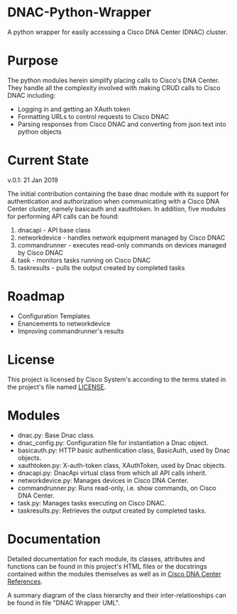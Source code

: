 # DNAC-Python-Wrapper
A python wrapper for easily accessing a Cisco DNA Center (DNAC) cluster.

# Purpose
The python modules herein simplify placing calls to Cisco's DNA Center.  They handle all the complexity involved with making CRUD calls to Cisco DNAC including:
  - Logging in and getting an XAuth token
  - Formatting URLs to control requests to Cisco DNAC
  - Parsing responses from Cisco DNAC and converting from json text into python objects

# Current State
v.0.1: 21 Jan 2019

The initial contribution containing the base dnac module with its support for authentication and authorization when communicating with a Cisco DNA Center cluster, namely basicauth and xauthtoken.  In addition, five modules for performing API calls can be found:
  1. dnacapi - API base class
  2. networkdevice - handles network equipment managed by Cisco DNAC
  3. commandrunner - executes read-only commands on devices managed by Cisco DNAC
  4. task - monitors tasks running on Cisco DNAC
  5. taskresults - pulls the output created by completed tasks

# Roadmap
- Configuration Templates
- Enancements to networkdevice
- Improving commandrunner's results

# License
This project is licensed by Cisco System's according to the terms stated in the project's file named [LICENSE](https://github.com/rsayle/DNAC-Python-Wrapper/LICENSE).

# Modules
- dnac.py: Base Dnac class.
- dnac_config.py: Configuration file for instantiation a Dnac object.
- basicauth.py: HTTP basic authentication class, BasicAuth, used by Dnac objects.
- xauthtoken.py: X-auth-token class, XAuthToken, used by Dnac objects.
- dnacapi.py: DnacApi virtual class from which all API calls inherit.
- networkdevice.py: Manages devices in Cisco DNA Center.
- commandrunner.py: Runs read-only, i.e. show commands, on Cisco DNA Center.
- task.py: Manages tasks executing on Cisco DNAC.
- taskresults.py: Retrieves the output created by completed tasks.

# Documentation
Detailed documentation for each module, its classes, attributes and functions can be found in this project's HTML files or the docstrings contained within the modules themselves as well as in [Cisco DNA Center References](https://developer.cisco.com/docs/dna-center/#!cisco-dna-center-platform-overview/cisco-dna-center-platform-overview).

A summary diagram of the class hierarchy and their inter-relationships can be found in file "DNAC Wrapper UML".
